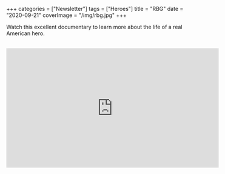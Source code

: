 +++
categories = ["Newsletter"]
tags = ["Heroes"]
title = "RBG"
date = "2020-09-21"
coverImage = "/img/rbg.jpg"
+++

Watch this excellent documentary to learn more about the life of a real American hero.

<br>

<iframe width="560" height="315" src="https://www.youtube.com/embed/biIRlcQqmOc" frameborder="0" allow="accelerometer; autoplay; clipboard-write; encrypted-media; gyroscope; picture-in-picture" allowfullscreen></iframe>
